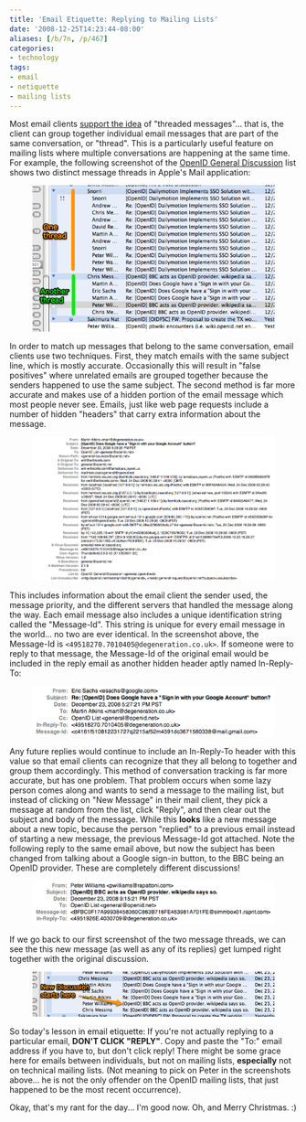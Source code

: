 ```yaml
---
title: 'Email Etiquette: Replying to Mailing Lists'
date: '2008-12-25T14:23:44-08:00'
aliases: [/b/7n, /p/467]
categories:
- technology
tags:
- email
- netiquette
- mailing lists
---
```

Most email clients [support the idea][] of "threaded messages"... that is, the client can group together individual
email messages that are part of the same conversation, or "thread".  This is a particularly useful feature on mailing
lists where multiple conversations are happening at the same time.  For example, the following screenshot of the [OpenID
General Discussion][] list shows two distinct message threads in Apple's Mail application:

<figure class="aligncenter">
  <img src="threading-example.png" alt="Screenshot of Mail.app showing threaded messages">
</figure>

In order to match up messages that belong to the same conversation, email clients use two techniques.  First, they match
emails with the same subject line, which is mostly accurate.  Occasionally this will result in "false positives" where
unrelated emails are grouped together because the senders happened to use the same subject.  The second method is far
more accurate and makes use of a hidden portion of the email message which most people never see.  Emails, just like web
page requests include a number of hidden "headers" that carry extra information about the message.

<figure class="aligncenter">
  <img src="email-headers.png" alt="Screenshot of email message showing detailed SMTP headers">
</figure>

This includes information about the email client the sender used, the message priority, and the different servers that
handled the message along the way.  Each email message also includes a unique identification string called the
"Message-Id".  This string is unique for every email message in the world... no two are ever identical.  In the
screenshot above, the Message-Id is `<49518270.7010405@degeneration.co.uk>`.  If someone were to reply to that message,
the Message-Id of the original email would be included in the reply email as another hidden header aptly named
In-Reply-To:

<figure class="aligncenter">
  <img src="email-reply.png" alt="Screenshot of email reply showing 'In-Reply-To' header">
</figure>

Any future replies would continue to include an In-Reply-To header with this value so that email clients can recognize
that they all belong to together and group them accordingly.  This method of conversation tracking is far more accurate,
but has one problem.  That problem occurs when some lazy person comes along and wants to send a message to the mailing
list, but instead of clicking on "New Message" in their mail client, they pick a message at random from the list, click
"Reply", and then clear out the subject and body of the message.  While this **looks** like a new message about a new
topic, because the person "replied" to a previous email instead of starting a new message, the previous Message-Id got
attached.  Note the following reply to the same email above, but now the subject has been changed from talking about a
Google sign-in button, to the BBC being an OpenID provider.  These are completely different discussions!

<figure class="aligncenter">
  <img src="incorrect-reply.png" alt="Screenshot of email message posted as a reply to a previous message, but with a
  new Subject and a new line of discussion">
</figure>

If we go back to our first screenshot of the two message threads, we can see the this new message (as well as any of its
replies) get lumped right together with the original discussion.

<figure class="aligncenter">
  <img src="merged-discussion.png" alt="Screenshot of email thread, highlighting where a new discussion starts in the
  same thread">
</figure>

So today's lesson in email etiquette: If you're not actually replying to a particular email, **DON'T CLICK "REPLY"**.
Copy and paste the "To:" email address if you have to, but don't click reply!  There might be some grace here for emails
between individuals, but not on mailing lists, **especially** not on technical mailing lists.  (Not meaning to pick on
Peter in the screenshots above... he is not the only offender on the OpenID mailing lists, that just happened to be the
most recent occurrence).

Okay, that's my rant for the day... I'm good now.  Oh, and Merry Christmas. :)

[support the idea]: threading-enabled.png
[OpenID General Discussion]: http://openid.net/mailman/listinfo/general
